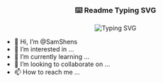 
<!---
SamShens/SamShens is a ✨ special ✨ repository because its `README.md` (this file) appears on your GitHub profile.
You can click the Preview link to take a look at your changes.
--->
<!-- markdownlint-disable MD033 MD041 -->
<p align="center">
  <h3 align="center">⌨️ Readme Typing SVG</h3>
</p>

<p align="center">
   <img src="https://readme-typing-svg.demolab.com?font=Fira+Code&pause=1000&color=29F2F7FF&random=false&width=435&lines=Be+brave+to+learn;Face+to+question;Work+something+out" alt="Typing SVG" />
</p>

  - 👋 Hi, I’m @SamShens
- 👀 I’m interested in ...
- 🌱 I’m currently learning ...
- 💞️ I’m looking to collaborate on ...
- 📫 How to reach me ...

<p align="center">


</p>
